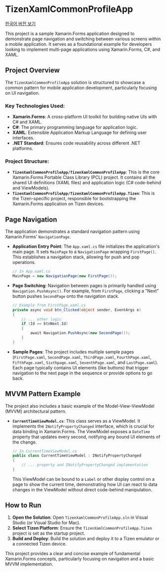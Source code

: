 # TizenXamlCommonProfileApp

[한국어 버전 보기](README.ko.md)

This project is a sample Xamarin.Forms application designed to demonstrate page navigation and switching between various screens within a mobile application. It serves as a foundational example for developers looking to implement multi-page applications using Xamarin.Forms, C#, and XAML.

## Project Overview

The `TizenXamlCommonProfileApp` solution is structured to showcase a common pattern for mobile application development, particularly focusing on UI navigation.

### Key Technologies Used:
*   **Xamarin.Forms**: A cross-platform UI toolkit for building native UIs with C# and XAML.
*   **C#**: The primary programming language for application logic.
*   **XAML**: Extensible Application Markup Language for defining user interfaces.
*   **.NET Standard**: Ensures code reusability across different .NET platforms.

### Project Structure:
*   **`TizenXamlCommonProfileApp/TizenXamlCommonProfileApp`**: This is the core Xamarin.Forms Portable Class Library (PCL) project. It contains all the shared UI definitions (XAML files) and application logic (C# code-behind and ViewModels).
*   **`TizenXamlCommonProfileApp/TizenXamlCommonProfileApp.Tizen`**: This is the Tizen-specific project, responsible for bootstrapping the Xamarin.Forms application on Tizen devices.

## Page Navigation

The application demonstrates a standard navigation pattern using Xamarin.Forms' `NavigationPage`.

*   **Application Entry Point**: The `App.xaml.cs` file initializes the application's main page. It sets `MainPage` to a `NavigationPage` wrapping `FirstPage()`. This establishes a navigation stack, allowing for push and pop operations.
    ```csharp
    // In App.xaml.cs
    MainPage = new NavigationPage(new FirstPage());
    ```
*   **Page Switching**: Navigation between pages is primarily handled using `Navigation.PushAsync()`. For example, from `FirstPage`, clicking a "Next" button pushes `SecondPage` onto the navigation stack.
    ```csharp
    // Example from FirstPage.xaml.cs
    private async void btn_Clicked(object sender, EventArgs e)
    {
        // ... other logic
        if (Id == btnNext.Id)
        {
            await Navigation.PushAsync(new SecondPage());
        }
    }
    ```
*   **Sample Pages**: The project includes multiple sample pages (`FirstPage.xaml`, `SecondPage.xaml`, `ThirdPage.xaml`, `FourthPage.xaml`, `FifthPage.xaml`, `Sixthpage.xaml`, `SeventhPage.xaml`, and `LastPage.xaml`). Each page typically contains UI elements (like buttons) that trigger navigation to the next page in the sequence or provide options to go back.

## MVVM Pattern Example

The project also includes a basic example of the Model-View-ViewModel (MVVM) architectural pattern.

*   **`CurrentTimeViewModel.cs`**: This class serves as a ViewModel. It implements the `INotifyPropertyChanged` interface, which is crucial for data binding in Xamarin.Forms. The ViewModel exposes a `DateTime` property that updates every second, notifying any bound UI elements of the change.
    ```csharp
    // In CurrentTimeViewModel.cs
    public class CurrentTimeViewModel : INotifyPropertyChanged
    {
        // ... property and INotifyPropertyChanged implementation
    }
    ```
    This ViewModel can be bound to a `Label` or other display control on a page to show the current time, demonstrating how UI can react to data changes in the ViewModel without direct code-behind manipulation.

## How to Run

1.  **Open the Solution**: Open `TizenXamlCommonProfileApp.sln` in Visual Studio (or Visual Studio for Mac).
2.  **Select Tizen Platform**: Ensure the `TizenXamlCommonProfileApp.Tizen` project is set as the startup project.
3.  **Build and Deploy**: Build the solution and deploy it to a Tizen emulator or a connected Tizen device.

This project provides a clear and concise example of fundamental Xamarin.Forms concepts, particularly focusing on navigation and a basic MVVM implementation.